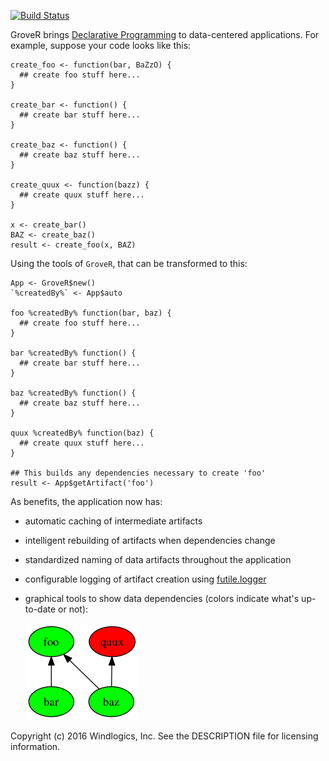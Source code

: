[![Build Status](https://travis-ci.org/focusenergy/GroveR.svg?branch=master)](https://travis-ci.org/focusenergy/GroveR)

GroveR brings [Declarative Programming](https://en.wikipedia.org/wiki/Declarative_programming)
to data-centered applications.  For example, suppose your code looks like this:

```
create_foo <- function(bar, BaZzO) {
  ## create foo stuff here...
}

create_bar <- function() {
  ## create bar stuff here...
}

create_baz <- function() {
  ## create baz stuff here...
}

create_quux <- function(bazz) {
  ## create quux stuff here...
}

x <- create_bar()
BAZ <- create_baz()
result <- create_foo(x, BAZ)
```

Using the tools of `GroveR`, that can be transformed to this:

```
App <- GroveR$new()
`%createdBy%` <- App$auto

foo %createdBy% function(bar, baz) {
  ## create foo stuff here...
}

bar %createdBy% function() {
  ## create bar stuff here...
}

baz %createdBy% function() {
  ## create baz stuff here...
}

quux %createdBy% function(baz) {
  ## create quux stuff here...
}

## This builds any dependencies necessary to create 'foo'
result <- App$getArtifact('foo')
```

As benefits, the application now has:

 * automatic caching of intermediate artifacts
 * intelligent rebuilding of artifacts when dependencies change
 * standardized naming of data artifacts throughout the application
 * configurable logging of artifact creation using [futile.logger](https://cran.r-project.org/web/packages/futile.logger/index.html)
 * graphical tools to show data dependencies (colors indicate what's up-to-date or not):

   ![data dependencies](docs/gv.png)

Copyright (c) 2016 Windlogics, Inc.
See the DESCRIPTION file for licensing information.

